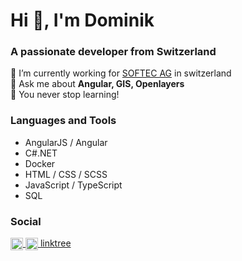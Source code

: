 # Hi 👋, I'm Dominik
### A passionate developer from Switzerland</h3>
🔭 I’m currently working for [SOFTEC AG](https://www.softec.ch/) in switzerland  
💬 Ask me about **Angular, GIS, Openlayers**  
🌱 You never stop learning!  

### Languages and Tools 
  - AngularJS / Angular
  - C#.NET
  - Docker
  - HTML / CSS / SCSS
  - JavaScript / TypeScript
  - SQL

    
    
### Social
<p align="left">
  <a href="https://twitter.com/domischenk" target="blank">
    <img align="center" src="https://cdn.jsdelivr.net/npm/simple-icons@3.0.1/icons/twitter.svg" alt="domischenk" height="20" width="20" />
    </a>
  <a href="https://stackoverflow.com/users/243896/domischenk" target="blank">
    <img align="center" src="https://cdn.jsdelivr.net/npm/simple-icons@3.0.1/icons/stackoverflow.svg" alt="domischenk" height="20" width="20" />
  </a>
  <a href="https://linktr.ee/domischenk" target="blank">
    linktree
  </a>
</p>
